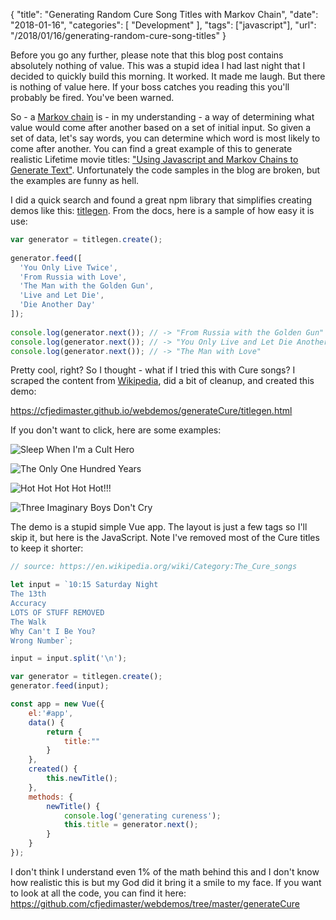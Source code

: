 {
	"title": "Generating Random Cure Song Titles with Markov Chain",
	"date": "2018-01-16",
	"categories": [
		"Development"
	],
	"tags": ["javascript"],
	"url": "/2018/01/16/generating-random-cure-song-titles"
}

Before you go any further, please note that this blog post contains absolutely nothing of value. This was a stupid idea I had last night that I decided to quickly build this morning. It worked. It made me laugh. But there is nothing of value here. If your boss catches you reading this you'll probably be fired. You've been warned.

So - a [Markov chain](https://en.wikipedia.org/wiki/Markov_chain) is - in my understanding - a way of determining what value would come after another based on a set of initial input. So given a set of data, let's say words, you can determine which word is most likely to come after another. You can find a great example of this to generate realistic Lifetime movie titles: ["Using Javascript and Markov Chains to Generate Text"](https://www.soliantconsulting.com/blog/title-generator-using-markov-chains). Unfortunately the code samples in the blog are broken, but the examples are funny as hell.

I did a quick search and found a great npm library that simplifies creating demos like this: [titlegen](https://www.npmjs.com/package/titlegen). From the docs, here is a sample of how easy it is use:

```js
var generator = titlegen.create();
 
generator.feed([
  'You Only Live Twice',
  'From Russia with Love',
  'The Man with the Golden Gun',
  'Live and Let Die',
  'Die Another Day'
]);
 
console.log(generator.next()); // -> "From Russia with the Golden Gun" 
console.log(generator.next()); // -> "You Only Live and Let Die Another Day" 
console.log(generator.next()); // -> "The Man with Love" 
```

Pretty cool, right? So I thought - what if I tried this with Cure songs? I scraped the content from [Wikipedia](https://en.wikipedia.org/wiki/Category:The_Cure_songs), did a bit of cleanup, and created this demo:

https://cfjedimaster.github.io/webdemos/generateCure/titlegen.html

If you don't want to click, here are some examples:

![Sleep When I'm a Cult Hero](https://static.raymondcamden.com/images/2018/1/cure1.jpg)

![The Only One Hundred Years](https://static.raymondcamden.com/images/2018/1/cure2.jpg)

![Hot Hot Hot Hot Hot!!!](https://static.raymondcamden.com/images/2018/1/cure3.jpg)

![Three Imaginary Boys Don't Cry](https://static.raymondcamden.com/images/2018/1/cure4.jpg)

The demo is a stupid simple Vue app. The layout is just a few tags so I'll skip it, but here is the JavaScript. Note I've removed most of the Cure titles to keep it shorter:

```js
// source: https://en.wikipedia.org/wiki/Category:The_Cure_songs

let input = `10:15 Saturday Night
The 13th
Accuracy
LOTS OF STUFF REMOVED
The Walk
Why Can't I Be You?
Wrong Number`;

input = input.split('\n');

var generator = titlegen.create();
generator.feed(input);

const app = new Vue({
	el:'#app',
	data() {
		return {
			title:""
		}
	},
	created() {
		this.newTitle();
	},
	methods: {
		newTitle() {
			console.log('generating cureness');
			this.title = generator.next();
		}
	}
});
```

I don't think I understand even 1% of the math behind this and I don't know how realistic this is but my God did it bring it a smile to my face. If you want to look at all the code, you can find it here: https://github.com/cfjedimaster/webdemos/tree/master/generateCure